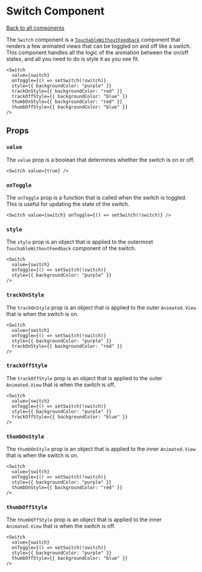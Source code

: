 # Switch Component

[Back to all components](./Components.md)

The `Switch` component is a [`TouchableWithoutFeedback`](https://reactnative.dev/docs/touchablewithoutfeedback) component that renders a few animated views that can be toggled on and off like a switch. This component handles all the logic of the animation between the on/off states, and all you need to do is style it as you see fit.

```tsx
<Switch
  value={switch}
  onToggle={() => setSwitch(!switch)}
  style={{ backgroundColor: "purple" }}
  trackOnStyle={{ backgroundColor: "red" }}
  trackOffStyle={{ backgroundColor: "blue" }}
  thumbOnStyle={{ backgroundColor: "red" }}
  thumbOffStyle={{ backgroundColor: "blue" }}
/>
```

## Props

### `value`

The `value` prop is a boolean that determines whether the switch is on or off.

```tsx
<Switch value={true} />
```

### `onToggle`

The `onToggle` prop is a function that is called when the switch is toggled. This is useful for updating the state of the switch.

```tsx
<Switch value={switch} onToggle={() => setSwitch(!switch)} />
```

### `style`

The `style` prop is an object that is applied to the outermost `TouchableWithoutFeedback` component of the switch.

```tsx
<Switch
  value={switch}
  onToggle={() => setSwitch(!switch)}
  style={{ backgroundColor: "purple" }}
/>
```

### `trackOnStyle`

The `trackOnStyle` prop is an object that is applied to the outer `Animated.View` that is when the switch is on.

```tsx
<Switch
  value={switch}
  onToggle={() => setSwitch(!switch)}
  style={{ backgroundColor: "purple" }}
  trackOnStyle={{ backgroundColor: "red" }}
/>
```

### `trackOffStyle`

The `trackOffStyle` prop is an object that is applied to the outer `Animated.View` that is when the switch is off.

```tsx
<Switch
  value={switch}
  onToggle={() => setSwitch(!switch)}
  style={{ backgroundColor: "purple" }}
  trackOffStyle={{ backgroundColor: "blue" }}
/>
```

### `thumbOnStyle`

The `thumbOnStyle` prop is an object that is applied to the inner `Animated.View` that is when the switch is on.

```tsx
<Switch
  value={switch}
  onToggle={() => setSwitch(!switch)}
  style={{ backgroundColor: "purple" }}
  thumbOnStyle={{ backgroundColor: "red" }}
/>
```

### `thumbOffStyle`

The `thumbOffStyle` prop is an object that is applied to the inner `Animated.View` that is when the switch is off.

```tsx
<Switch
  value={switch}
  onToggle={() => setSwitch(!switch)}
  style={{ backgroundColor: "purple" }}
  thumbOffStyle={{ backgroundColor: "blue" }}
/>
```